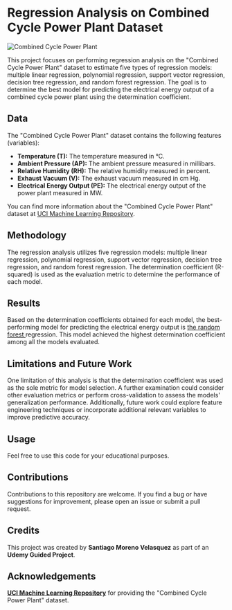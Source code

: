 # Regression Analysis on Combined Cycle Power Plant Dataset

![Combined Cycle Power Plant](https://upload.wikimedia.org/wikipedia/commons/8/8d/Combined_Cycle_Gas_Fired_Power_Plant.jpg)

This project focuses on performing regression analysis on the "Combined Cycle Power Plant" dataset to estimate five types of regression models: multiple linear regression, polynomial regression, support vector regression, decision tree regression, and random forest regression. The goal is to determine the best model for predicting the electrical energy output of a combined cycle power plant using the determination coefficient.

## Data

The "Combined Cycle Power Plant" dataset contains the following features (variables):

- **Temperature (T):** The temperature measured in °C.
- **Ambient Pressure (AP):** The ambient pressure measured in millibars.
- **Relative Humidity (RH):** The relative humidity measured in percent.
- **Exhaust Vacuum (V):** The exhaust vacuum measured in cm Hg.
- **Electrical Energy Output (PE):** The electrical energy output of the power plant measured in MW.

You can find more information about the "Combined Cycle Power Plant" dataset at [UCI Machine Learning Repository](https://archive.ics.uci.edu/ "UCI Machine Learning Repository").

## Methodology

The regression analysis utilizes five regression models: multiple linear regression, polynomial regression, support vector regression, decision tree regression, and random forest regression. The determination coefficient (R-squared) is used as the evaluation metric to determine the performance of each model.

## Results

Based on the determination coefficients obtained for each model, the best-performing model for predicting the electrical energy output is [the random forest ](https://github.com/SantiagoMorenoV/Combined-Cycle-Power-Plant_Regs/blob/main/Models/Combined_Cycle_Power_Plant_Random_Forest_Reg.ipynb "the random forest ")regression. This model achieved the highest determination coefficient among all the models evaluated.

## Limitations and Future Work

One limitation of this analysis is that the determination coefficient was used as the sole metric for model selection. A further examination could consider other evaluation metrics or perform cross-validation to assess the models' generalization performance. Additionally, future work could explore feature engineering techniques or incorporate additional relevant variables to improve predictive accuracy.

## Usage

Feel free to use this code for your educational purposes.

## Contributions

Contributions to this repository are welcome. If you find a bug or have suggestions for improvement, please open an issue or submit a pull request.

## Credits

This project was created by **Santiago Moreno Velasquez** as part of an **Udemy Guided Project**.

## Acknowledgements 

**[UCI Machine Learning Repository](https://archive.ics.uci.edu/ "UCI Machine Learning Repository")** for providing the "Combined Cycle Power Plant" dataset.
